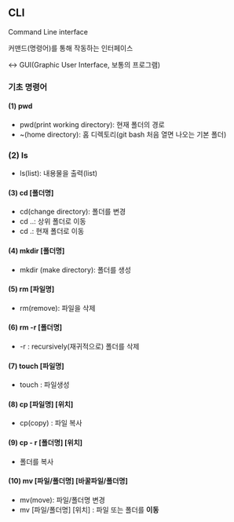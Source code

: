 ## CLI

Command Line interface

커맨드(명령어)를 통해 작동하는 인터페이스

<-> GUI(Graphic User Interface, 보통의 프로그램)



### 기초 명령어

#### (1) pwd

* pwd(print working directory): 현재 폴더의 경로
* ~(home directory): 홈 디렉토리(git bash 처음 열면 나오는 기본 폴더)



### (2) ls

* ls(list): 내용물을 출력(list)



#### (3) cd [폴더명]

* cd(change directory): 폴더를 변경
* cd ..: 상위 폴더로 이동
* cd .: 현재 폴더로 이동



#### (4) mkdir [폴더명]

* mkdir (make directory): 폴더를 생성



#### (5) rm [파일명]

* rm(remove): 파일을 삭제



#### (6) rm -r [폴더명]

* -r : recursively(재귀적으로) 폴더를 삭제



#### (7) touch [파일명]

* touch : 파일생성



#### (8) cp [파일명] [위치]

* cp(copy) : 파일 복사



#### (9) cp - r [폴더명] [위치]

* 폴더를 복사



#### (10) mv [파일/폴더명]  [바꿀파일/폴더명]

* mv(move): 파일/폴더명 변경
* mv [파일/폴더명] [위치] : 파일 또는 폴더를 **이동**





